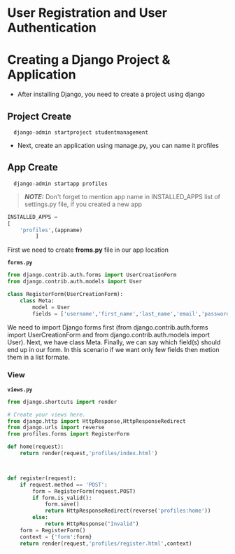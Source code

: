 # User Registration and User Authentication



# Creating a Django Project & Application
- After installing Django, you need to create a project using django
## Project Create
```
  django-admin startproject studentmanagement
```
- Next, create an application using manage.py, you can name it profiles

## App Create
```
  django-admin startapp profiles
```
> **_NOTE:_** Don't forget to mention app name in INSTALLED_APPS list of settings.py file, if you created a new app

```python
INSTALLED_APPS = 
[
    'profiles',(appname)
         ]
```
      
First we need to create **froms.py** file in our app location

**`forms.py`**
```python
from django.contrib.auth.forms import UserCreationForm
from django.contrib.auth.models import User

class RegisterForm(UserCreationForm):
	class Meta:
		model = User
		fields = ['username','first_name','last_name','email','password1','password2']
```
We need to import Django forms first (from django.contrib.auth.forms import UserCreationForm and from django.contrib.auth.models import User). Next, we have class Meta. Finally, we can say which field(s) should end up in our form. In this scenario if we want only few fields then metion them in a list formate.

### View
**`views.py`**
```python
from django.shortcuts import render

# Create your views here.
from django.http import HttpResponse,HttpResponseRedirect
from django.urls import reverse
from profiles.forms import RegisterForm

def home(request):
	return render(request,'profiles/index.html')



def register(request):
	if request.method == 'POST':
		form = RegisterForm(request.POST)
		if form.is_valid():
			form.save()
			return HttpResponseRedirect(reverse('profiles:home'))
		else:
			return HttpResponse("Invalid")
	form = RegisterForm()
	context = {'form':form}
	return render(request,'profiles/register.html',context)
```

